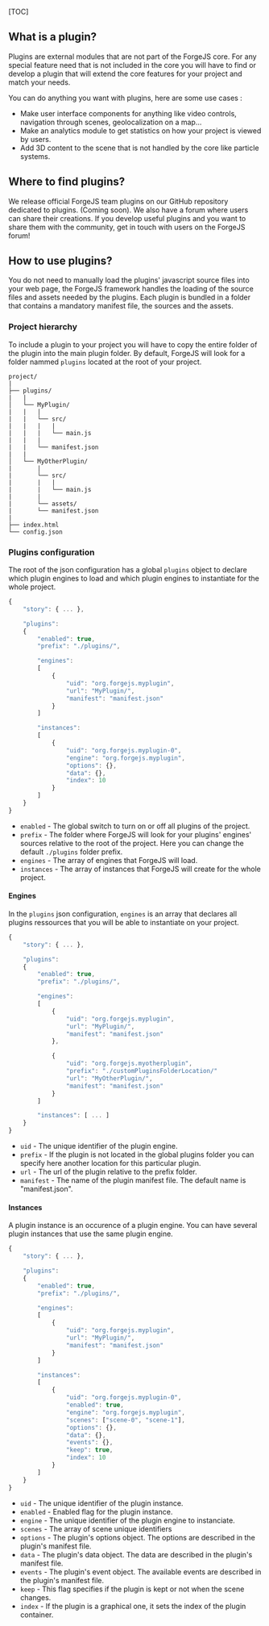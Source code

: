 [TOC]

## What is a plugin?

Plugins are external modules that are not part of the ForgeJS core. For any special feature need that is not included in the core you will have to find or develop a plugin that will extend the core features for your project and match your needs.

You can do anything you want with plugins, here are some use cases :

- Make user interface components for anything like video controls, navigation through scenes, geolocalization on a map...
- Make an analytics module to get statistics on how your project is viewed by users.
- Add 3D content to the scene that is not handled by the core like particle systems.

## Where to find plugins?

We release official ForgeJS team plugins on our GitHub repository dedicated to plugins. (Coming soon).
We also have a forum where users can share their creations.
If you develop useful plugins and you want to share them with the community, get in touch with users on the ForgeJS forum!

## How to use plugins?

You do not need to manually load the plugins' javascript source files into your web page, the ForgeJS framework handles the loading of the source files and assets needed by the plugins. Each plugin is bundled in a folder that contains a mandatory manifest file, the sources and the assets.

### Project hierarchy

To include a plugin to your project you will have to copy the entire folder of the plugin into the main plugin folder. By default, ForgeJS will look for a folder nammed `plugins` located at the root of your project.

```
project/
|
├── plugins/
|   |
│   └── MyPlugin/
|   |   |
|   |   └── src/
|   |   |   |
|   |   |   └── main.js
|   |   |
|   |   └── manifest.json
|   |
│   └── MyOtherPlugin/
|       |
|       └── src/
|       |   |
|       |   └── main.js
|       |
|       └── assets/
|       └── manifest.json
|
├── index.html
└── config.json
```

### Plugins configuration

The root of the json configuration has a global `plugins` object to declare which plugin engines to load and which plugin engines to instantiate for the whole project.

```js
{
    "story": { ... },

    "plugins":
    {
        "enabled": true,
        "prefix": "./plugins/",

        "engines":
        [
            {
                "uid": "org.forgejs.myplugin",
                "url": "MyPlugin/",
                "manifest": "manifest.json"
            }
        ]

        "instances":
        [
            {
                "uid": "org.forgejs.myplugin-0",
                "engine": "org.forgejs.myplugin",
                "options": {},
                "data": {},
                "index": 10
            }
        ]
    }
}
```

- `enabled` - The global switch to turn on or off all plugins of the project.
- `prefix` - The folder where ForgeJS will look for your plugins' engines' sources relative to the root of the project. Here you can change the default `./plugins` folder prefix.
- `engines` - The array of engines that ForgeJS will load.
- `instances` - The array of instances that ForgeJS will create for the whole project.

#### Engines

In the `plugins` json configuration, `engines` is an array that declares all plugins ressources that you will be able to instantiate on your project.


```js
{
    "story": { ... },

    "plugins":
    {
        "enabled": true,
        "prefix": "./plugins/",

        "engines":
        [
            {
                "uid": "org.forgejs.myplugin",
                "url": "MyPlugin/",
                "manifest": "manifest.json"
            },

            {
                "uid": "org.forgejs.myotherplugin",
                "prefix": "./customPluginsFolderLocation/"
                "url": "MyOtherPlugin/",
                "manifest": "manifest.json"
            }
        ]

        "instances": [ ... ]
    }
}
```

- `uid` - The unique identifier of the plugin engine.
- `prefix` - If the plugin is not located in the global plugins folder you can specify here another location for this particular plugin.
- `url` - The url of the plugin relative to the prefix folder.
- `manifest` - The name of the plugin manifest file. The default name is "manifest.json".

#### Instances

A plugin instance is an occurence of a plugin engine. You can have several plugin instances that use the same plugin engine.

```js
{
    "story": { ... },

    "plugins":
    {
        "enabled": true,
        "prefix": "./plugins/",

        "engines":
        [
            {
                "uid": "org.forgejs.myplugin",
                "url": "MyPlugin/",
                "manifest": "manifest.json"
            }
        ]

        "instances":
        [
            {
                "uid": "org.forgejs.myplugin-0",
                "enabled": true,
                "engine": "org.forgejs.myplugin",
                "scenes": ["scene-0", "scene-1"],
                "options": {},
                "data": {},
                "events": {},
                "keep": true,
                "index": 10
            }
        ]
    }
}
```

- `uid` - The unique identifier of the plugin instance.
- `enabled` - Enabled flag for the plugin instance.
- `engine` - The unique identifier of the plugin engine to instanciate.
- `scenes` - The array of scene unique identifiers
- `options` - The plugin's options object. The options are described in the plugin's manifest file.
- `data` - The plugin's data object. The data are described in the plugin's manifest file.
- `events` - The plugin's event object. The available events are described in the plugin's manifest file.
- `keep` - This flag specifies if the plugin is kept or not when the scene changes.
- `index` - If the plugin is a graphical one, it sets the index of the plugin container.

